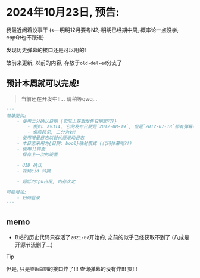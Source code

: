 # 2024年10月23日, 预告:

我最近闲着没事干 ~~(<-- 明明12月要考N2, 明明已经期中周, 概率论一点没学, cppQt也不跟进)~~

发现历史弹幕的接口还是可以用的!

故前来更新, 以前的内容, 存放于`old-del-ed`分支了

## 预计本周就可以完成!

> 当前还在开发中!!... 请稍等qwq...

```py
"""
简单架构:
    - 使用二分确认日期 {实际上获取发售日期即可?}
        - 例如: av314, 它的发布日期是`2012-08-19`, 但是`2012-07-18`都有弹幕!
        - 保险起见, 二分为妙!
    - 使用增量日志以替代原滚动日志
    - 本日志采用为{日期: bool}映射模式 (代码弹幕呢?!)
    - 使用UI界面
    - 保存上一次的设置

    - UID 确认
    - 视频cid 转换

    - 超低的cpu占用, 内存次之

可能增加:
    - 扫码登录
"""
```

## memo

- B站的历史代码只存活了`2021-07`开始的, 之前的似乎已经获取不到了 (八成是开源节流删了...)

> [!TIP]
> 但是, 只是`查询日期`的接口炸了!!! 查询弹幕的没有炸!!! 爽!!!
